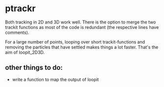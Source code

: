 # ptrackr

Both tracking in 2D and 3D work well. There is the option to merge the two trackit functions as most of the code is redundant (the respective lines have comments).

For a large number of points, looping over short trackit-functions and removing the particles that have settled makes things a lot faster. That's the aim of loopit_2D3D.

## other things to do: 
 - write a function to map the output of loopit

